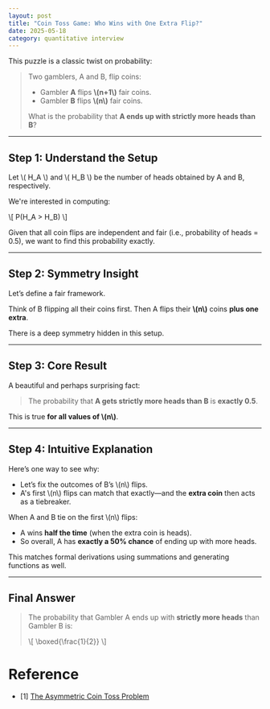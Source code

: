 ```yaml
---
layout: post
title: "Coin Toss Game: Who Wins with One Extra Flip?"
date: 2025-05-18
category: quantitative interview
---
```


This puzzle is a classic twist on probability:

> Two gamblers, A and B, flip coins:
> - Gambler **A** flips **\\(n+1\\)** fair coins.
> - Gambler **B** flips **\\(n\\)** fair coins.
>
> What is the probability that **A ends up with strictly more heads than B**?

---

## Step 1: Understand the Setup

Let \\( H_A \\) and \\( H_B \\) be the number of heads obtained by A and B, respectively.

We're interested in computing:

\\[
P(H_A > H_B)
\\]

Given that all coin flips are independent and fair (i.e., probability of heads = 0.5), we want to find this probability exactly.

---

## Step 2: Symmetry Insight

Let’s define a fair framework.

Think of B flipping all their coins first. Then A flips their **\\(n\\)** coins **plus one extra**.

There is a deep symmetry hidden in this setup.

---

## Step 3: Core Result

A beautiful and perhaps surprising fact:

> The probability that **A gets strictly more heads than B** is **exactly 0.5**.

This is true **for all values of \\(n\\)**.

---

## Step 4: Intuitive Explanation

Here’s one way to see why:

- Let’s fix the outcomes of B’s \\(n\\) flips.
- A's first \\(n\\) flips can match that exactly—and the **extra coin** then acts as a tiebreaker.

When A and B tie on the first \\(n\\) flips:
- A wins **half the time** (when the extra coin is heads).
- So overall, A has **exactly a 50% chance** of ending up with more heads.

This matches formal derivations using summations and generating functions as well.

---

## Final Answer

> The probability that Gambler A ends up with **strictly more heads** than Gambler B is:
>
> \\[
> \boxed{\frac{1}{2}}
> \\]

# Reference

* [1] [The Asymmetric Coin Toss Problem](https://medium.com/@rishidarkdevil/an-asymmetric-coin-toss-problem-fc3835631af8)
